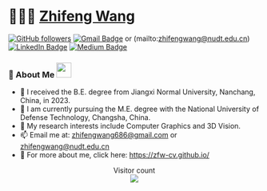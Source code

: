 # 👨🏻‍💻 [Zhifeng Wang]()

[![GitHub followers](https://img.shields.io/github/followers/zfw-cv?label=Follow&style=social)](https://github.com/zfw-cv/?tab=follow)
[![Gmail Badge](https://img.shields.io/badge/-zhifengwang686@gmail.com-c14438?style=social&logo=Gmail&logoColor=red&link=mailto:zhifengwang686@gmail.com)](mailto:zhifengwang686@gmail.com) or (mailto:zhifengwang@nudt.edu.cn)
[![LinkedIn Badge](https://img.shields.io/badge/-LinkedIn-blue?style=social&logo=Linkedin&logoColor=blue&link=https://www.linkedin.com/in/jianchengpan/)](https://www.linkedin.com/in/jianchengpan/)
[![Medium Badge](http://img.shields.io/badge/-Medium-1ca0f1?style=social&logo=Medium&logoColor=black&link=https://medium.com/@)](https://medium.com/@zhifengwang686)

### 🧐 About Me <img src="https://media.giphy.com/media/WUlplcMpOCEmTGBtBW/giphy.gif" width="30">

- 🔭 I received the B.E. degree from Jiangxi Normal University, Nanchang, China, in 2023.
- 🌱 I am currently pursuing the M.E. degree with the National University of Defense Technology, Changsha, China. 
- 💬 My research interests include Computer Graphics and 3D Vision.
- 📫 Email me at: zhifengwang686@gmail.com or zhifengwang@nudt.edu.cn
- 👯 For more about me, click here: https://zfw-cv.github.io/


</div>

<p align="center"> 
  Visitor count<br>
  <img src="https://profile-counter.glitch.me/zfw-cv/count.svg" />
</p>


